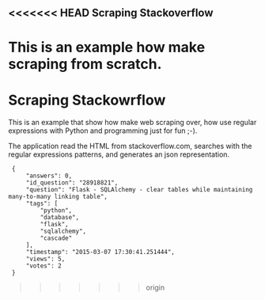 <<<<<<< HEAD
Scraping Stackoverflow
----------------------

This is an example how make scraping from scratch.
=======
Scraping Stackowrflow
=====================

This is an example that show how make web scraping over, how use regular expressions with Python and programming 
just for fun ;-).

The application read the HTML from stackoverflow.com, searches with the regular expressions patterns, and generates an json 
representation.

     {
         "answers": 0,
         "id_question": "28918821",
         "question": "Flask - SQLAlchemy - clear tables while maintaining many-to-many linking table",
         "tags": [
             "python",
             "database",
             "flask",
             "sqlalchemy",
             "cascade"
         ],
         "timestamp": "2015-03-07 17:30:41.251444",
         "views": 5,
         "votes": 2
     }
>>>>>>> origin
